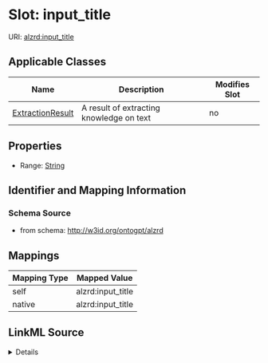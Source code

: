 

# Slot: input_title

URI: [alzrd:input_title](http://w3id.org/ontogpt/alzrdinput_title)



<!-- no inheritance hierarchy -->





## Applicable Classes

| Name | Description | Modifies Slot |
| --- | --- | --- |
| [ExtractionResult](ExtractionResult.md) | A result of extracting knowledge on text |  no  |







## Properties

* Range: [String](String.md)





## Identifier and Mapping Information







### Schema Source


* from schema: http://w3id.org/ontogpt/alzrd




## Mappings

| Mapping Type | Mapped Value |
| ---  | ---  |
| self | alzrd:input_title |
| native | alzrd:input_title |




## LinkML Source

<details>
```yaml
name: input_title
from_schema: http://w3id.org/ontogpt/alzrd
rank: 1000
alias: input_title
owner: ExtractionResult
domain_of:
- ExtractionResult
range: string

```
</details>